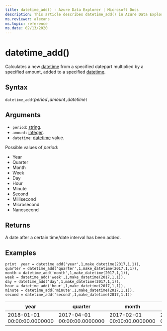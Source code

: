 ```yaml
---
title: datetime_add() - Azure Data Explorer | Microsoft Docs
description: This article describes datetime_add() in Azure Data Explorer.
ms.reviewer: alexans
ms.topic: reference
ms.date: 02/13/2020
---
```

# datetime_add()

Calculates a new [datetime](./scalar-data-types/datetime.md) from a specified datepart multiplied by a specified amount, added to a specified [datetime](./scalar-data-types/datetime.md).

## Syntax

`datetime_add(`*period*`,`*amount*`,`*datetime*`)`

## Arguments

* `period`: [string](./scalar-data-types/string.md). 
* `amount`: [integer](./scalar-data-types/int.md).
* `datetime`: [datetime](./scalar-data-types/datetime.md) value.

Possible values of *period*: 
- Year
- Quarter
- Month
- Week
- Day
- Hour
- Minute
- Second
- Millisecond
- Microsecond
- Nanosecond

## Returns

A date after a certain time/date interval has been added.

## Examples

```kusto
print  year = datetime_add('year',1,make_datetime(2017,1,1)),
quarter = datetime_add('quarter',1,make_datetime(2017,1,1)),
month = datetime_add('month',1,make_datetime(2017,1,1)),
week = datetime_add('week',1,make_datetime(2017,1,1)),
day = datetime_add('day',1,make_datetime(2017,1,1)),
hour = datetime_add('hour',1,make_datetime(2017,1,1)),
minute = datetime_add('minute',1,make_datetime(2017,1,1)),
second = datetime_add('second',1,make_datetime(2017,1,1))

```

|year|quarter|month|week|day|hour|minute|second|
|---|---|---|---|---|---|---|---|
|2018-01-01 00:00:00.0000000|2017-04-01 00:00:00.0000000|2017-02-01 00:00:00.0000000|2017-01-08 00:00:00.0000000|2017-01-02 00:00:00.0000000|2017-01-01 01:00:00.0000000|2017-01-01 00:01:00.0000000|2017-01-01 00:00:01.0000000|







